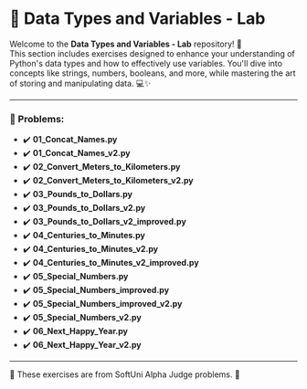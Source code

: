 # 🧮 Data Types and Variables - Lab  

Welcome to the **Data Types and Variables - Lab** repository! 🎉  
This section includes exercises designed to enhance your understanding of Python's data types and how to effectively use variables. You'll dive into concepts like strings, numbers, booleans, and more, while mastering the art of storing and manipulating data. 💻✨  

---

### 📓 Problems:

- ✔️ **01_Concat_Names.py**
- ✔️ **01_Concat_Names_v2.py**
- ✔️ **02_Convert_Meters_to_Kilometers.py**
- ✔️ **02_Convert_Meters_to_Kilometers_v2.py**
- ✔️ **03_Pounds_to_Dollars.py**
- ✔️ **03_Pounds_to_Dollars_v2.py**
- ✔️ **03_Pounds_to_Dollars_v2_improved.py**
- ✔️ **04_Centuries_to_Minutes.py**
- ✔️ **04_Centuries_to_Minutes_v2.py**
- ✔️ **04_Centuries_to_Minutes_v2_improved.py**
- ✔️ **05_Special_Numbers.py**
- ✔️ **05_Special_Numbers_improved.py**
- ✔️ **05_Special_Numbers_improved_v2.py**
- ✔️ **05_Special_Numbers_v2.py**
- ✔️ **06_Next_Happy_Year.py**
- ✔️ **06_Next_Happy_Year_v2.py**

---

🚀 These exercises are from SoftUni Alpha Judge problems. 👋
